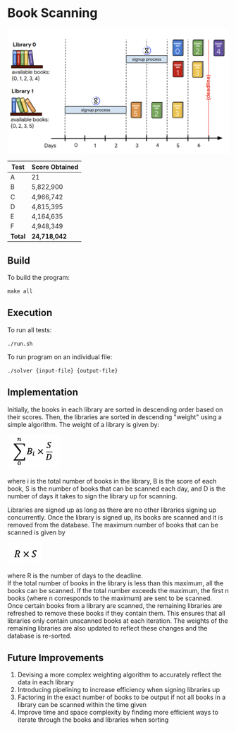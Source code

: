 # Book Scanning

![alt text](https://raw.githubusercontent.com/cwlroda/Google-Hash-Code-2020/master/images/Libraries.png "Libraries")

| Test | Score Obtained |
| ---- | ---------- |
| A    | 21         |
| B    | 5,822,900  |
| C    | 4,966,742  |
| D    | 4,815,395  |
| E    | 4,164,635  |
| F    | 4,948,349  |
| **Total** | **24,718,042** |

## Build
To build the program:
```
make all
```

## Execution
To run all tests:
```
./run.sh
```

To run program on an individual file:
```
./solver {input-file} {output-file}
```

## Implementation
Initially, the books in each library are sorted in descending order based on their scores. Then, the libraries are sorted in descending "weight" using a simple algorithm. The weight of a library is given by:
<p align="left">
<img src="https://raw.githubusercontent.com/cwlroda/Google-Hash-Code-2020/master/images/formula.png" width="120" height="80" title="Algorithm">
</p>
where i is the total number of books in the library, B is the score of each book, S is the number of books that can be scanned each day, and D is the number of days it takes to sign the library up for scanning.
<br>

Libraries are signed up as long as there are no other libraries signing up concurrently. Once the library is signed up, its books are scanned and it is removed from the database. The maximum number of books that can be scanned is given by
<p align="left">
<img src="https://raw.githubusercontent.com/cwlroda/Google-Hash-Code-2020/master/images/Screenshot%202020-02-21%20at%205.18.57%20PM.png" width="80" height="50" title="Algorithm">
</p>
where R is the number of days to the deadline.
<br>
If the total number of books in the library is less than this maximum, all the books can be scanned. If the total number exceeds the maximum, the first n books (where n corresponds to the maximum) are sent to be scanned.
<br>
Once certain books from a library are scanned, the remaining libraries are refreshed to remove these books if they contain them. This ensures that all libraries only contain unscanned books at each iteration. The weights of the remaining libraries are also updated to reflect these changes and the database is re-sorted.

## Future Improvements
1. Devising a more complex weighting algorithm to accurately reflect the data in each library
2. Introducing pipelining to increase efficiency when signing libraries up
3. Factoring in the exact number of books to be output if not all books in a library can be scanned within the time given
4. Improve time and space complexity by finding more efficient ways to iterate through the books and libraries when sorting
